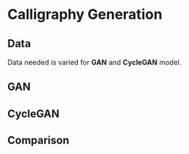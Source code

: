 # Calligraphy Generation

## Data

Data needed is varied for **GAN** and **CycleGAN** model. 

## GAN

## CycleGAN

## Comparison